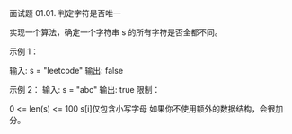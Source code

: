 面试题 01.01. 判定字符是否唯一

实现一个算法，确定一个字符串 s 的所有字符是否全都不同。

示例 1：

输入: s = "leetcode"
输出: false

示例 2：
输入: s = "abc"
输出: true
限制：

0 <= len(s) <= 100
s[i]仅包含小写字母
如果你不使用额外的数据结构，会很加分。